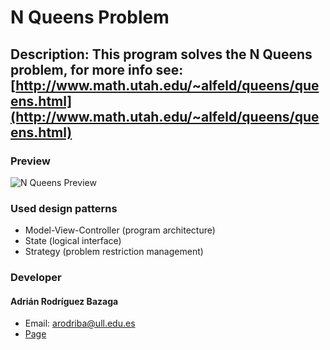 # N Queens Problem
## Description: This program solves the N Queens problem, for more info see: [http://www.math.utah.edu/~alfeld/queens/queens.html](http://www.math.utah.edu/~alfeld/queens/queens.html)


### Preview
![N Queens Preview](http://i.imgur.com/525ze6a.jpg?1 "N Queens Problem")

### Used design patterns
- Model-View-Controller (program architecture)
- State (logical interface)
- Strategy (problem restriction management)

### Developer

#### Adrián Rodríguez Bazaga
  - Email: arodriba@ull.edu.es
  - [Page](http://adrianbzg.github.io)
